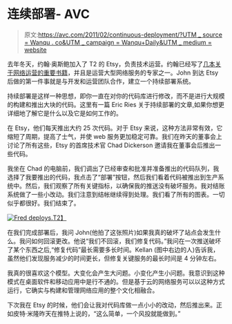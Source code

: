 # 连续部署- AVC

> 原文:[https://avc.com/2011/02/continuous-deployment/?UTM _ source = Wanqu . co&UTM _ campaign = Wanqu+Daily&UTM _ medium = website](https://avc.com/2011/02/continuous-deployment/?utm_source=wanqu.co&utm_campaign=Wanqu+Daily&utm_medium=website)

去年冬天，约翰·奥斯鲍加入了 T2 的 Etsy，负责技术运营。约翰已经写了[几本关于网络运营的重要书籍](https://www.amazon.com/s/ref=nb_sb_ss_c_1_12?url=search-alias%3Dstripbooks&field-keywords=john+allspaw&sprefix=john+allspaw)，并且是运营大型网络服务的专家之一。John 到达 Etsy 后做的第一件事就是与开发和运营团队合作，建立一个持续部署系统。

持续部署是这样一种思想，即你一直在对你的代码库进行修改，而不是进行大规模的构建和推出大块的代码。这里有一篇 Eric Ries 关于持续部署的文章,如果你想更详细地了解它是什么以及它是如何工作的。

在 Etsy，他们每天推出大约 25 次代码。对于 Etsy 来说，这种方法非常有效，它缩短了周期，提高了士气，并使 web 服务更加稳定可靠。我们在昨天的董事会上讨论了所有这些，Etsy 的首席技术官 Chad Dickerson 邀请我在董事会后推出一些代码。

我坐在 Chad 的电脑前，我们调出了已经审查和批准并准备推出的代码队列，我选择了我要推出的代码，我点击了“部署”按钮，然后我们看着代码被推出到生产系统中。然后，我们观察了所有关键指标，以确保我的推送没有破坏服务。我对结账系统做了一些小改动。我们注意到结帐继续得到处理。我们看了所有的图表。一切似乎都很好。我们结束了。

[![Fred deploys.](../Images/113a47df2305bee7e13ae030ff241bc8.png)T2】](https://www.flickr.com/photos/allspaw/5436215259/ "Fred deploys. by jspaw, on Flickr")

在我们完成部署后，我问 John(他拍了这张照片)如果我真的破坏了站点会发生什么。我问如何回滚更改。他说“我们不回滚，我们修复代码。”我问在一次推送破坏了某个东西之后,“修复代码”最长需要多长时间。Kellan (图中右边的人)告诉我，虽然他们发现服务减少的时间更长，但修复关键服务的最长时间是 4 分钟左右。

我真的很喜欢这个模型。大变化会产生大问题。小变化产生小问题。我意识到这种模式在桌面软件和移动应用中是行不通的。但是基于云的网络服务可以以这种方式运行，它确实与构建和管理网络应用的整个文化相融合。

下次我在 Etsy 的时候，他们会让我对代码库做一点小小的改动，然后推出来。正如皮特·米隆昨天在推特上说的，“这么简单，一个风投就能做到。”